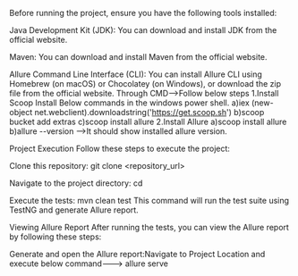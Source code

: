 Before running the project, ensure you have the following tools installed:

Java Development Kit (JDK): You can download and install JDK from the official website.

Maven: You can download and install Maven from the official website.

Allure Command Line Interface (CLI): You can install Allure CLI using Homebrew (on macOS) or Chocolatey (on Windows), or download the zip file from the official website.
Through CMD-->Follow below steps
1.Install Scoop
Install Below commands in the windows power shell.
  a)iex (new-object net.webclient).downloadstring('https://get.scoop.sh')
  b)scoop bucket add extras
  c)scoop install allure
2.Install Allure 
  a)scoop install allure
  b)allure --version   -->It should show installed allure version.
 

Project Execution
Follow these steps to execute the project:

Clone this repository:
git clone <repository_url>

Navigate to the project directory:
cd <Project-Location>

Execute the tests:
mvn clean test
This command will run the test suite using TestNG and generate Allure report.

Viewing Allure Report
After running the tests, you can view the Allure report by following these steps:

Generate and open the Allure report:Navigate to Project Location and execute below command--->
allure serve
